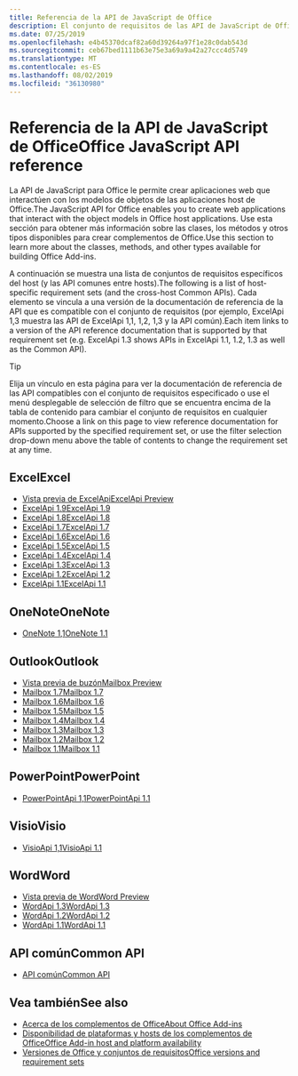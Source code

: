 ```yaml
---
title: Referencia de la API de JavaScript de Office
description: El conjunto de requisitos de las API de JavaScript de Office por host
ms.date: 07/25/2019
ms.openlocfilehash: e4b45370dcaf82a60d39264a97f1e28c0dab543d
ms.sourcegitcommit: ceb67bed1111b63e75e3a69a9a42a27ccc4d5749
ms.translationtype: MT
ms.contentlocale: es-ES
ms.lasthandoff: 08/02/2019
ms.locfileid: "36130980"
---
```

# <a name="office-javascript-api-reference"></a><span data-ttu-id="6a907-103">Referencia de la API de JavaScript de Office</span><span class="sxs-lookup"><span data-stu-id="6a907-103">Office JavaScript API reference</span></span>

<span data-ttu-id="6a907-104">La API de JavaScript para Office le permite crear aplicaciones web que interactúen con los modelos de objetos de las aplicaciones host de Office.</span><span class="sxs-lookup"><span data-stu-id="6a907-104">The JavaScript API for Office enables you to create web applications that interact with the object models in Office host applications.</span></span> <span data-ttu-id="6a907-105">Use esta sección para obtener más información sobre las clases, los métodos y otros tipos disponibles para crear complementos de Office.</span><span class="sxs-lookup"><span data-stu-id="6a907-105">Use this section to learn more about the classes, methods, and other types available for building Office Add-ins.</span></span>

<span data-ttu-id="6a907-106">A continuación se muestra una lista de conjuntos de requisitos específicos del host (y las API comunes entre hosts).</span><span class="sxs-lookup"><span data-stu-id="6a907-106">The following is a list of host-specific requirement sets (and the cross-host Common APIs).</span></span> <span data-ttu-id="6a907-107">Cada elemento se vincula a una versión de la documentación de referencia de la API que es compatible con el conjunto de requisitos (por ejemplo, ExcelApi 1,3 muestra las API de ExcelApi 1,1, 1,2, 1,3 y la API común).</span><span class="sxs-lookup"><span data-stu-id="6a907-107">Each item links to a version of the API reference documentation that is supported by that requirement set (e.g. ExcelApi 1.3 shows APIs in ExcelApi 1.1, 1.2, 1.3 as well as the Common API).</span></span>

> [!TIP]
> <span data-ttu-id="6a907-108">Elija un vínculo en esta página para ver la documentación de referencia de las API compatibles con el conjunto de requisitos especificado o use el menú desplegable de selección de filtro que se encuentra encima de la tabla de contenido para cambiar el conjunto de requisitos en cualquier momento.</span><span class="sxs-lookup"><span data-stu-id="6a907-108">Choose a link on this page to view reference documentation for APIs supported by the specified requirement set, or use the filter selection drop-down menu above the table of contents to change the requirement set at any time.</span></span>

## <a name="excel"></a><span data-ttu-id="6a907-109">Excel</span><span class="sxs-lookup"><span data-stu-id="6a907-109">Excel</span></span>

- [<span data-ttu-id="6a907-110">Vista previa de ExcelApi</span><span class="sxs-lookup"><span data-stu-id="6a907-110">ExcelApi Preview</span></span>](/javascript/api/excel?view=excel-js-preview)
- [<span data-ttu-id="6a907-111">ExcelApi 1.9</span><span class="sxs-lookup"><span data-stu-id="6a907-111">ExcelApi 1.9</span></span>](/javascript/api/excel?view=excel-js-1.9)
- [<span data-ttu-id="6a907-112">ExcelApi 1.8</span><span class="sxs-lookup"><span data-stu-id="6a907-112">ExcelApi 1.8</span></span>](/javascript/api/excel?view=excel-js-1.8)
- [<span data-ttu-id="6a907-113">ExcelApi 1.7</span><span class="sxs-lookup"><span data-stu-id="6a907-113">ExcelApi 1.7</span></span>](/javascript/api/excel?view=excel-js-1.7)
- [<span data-ttu-id="6a907-114">ExcelApi 1.6</span><span class="sxs-lookup"><span data-stu-id="6a907-114">ExcelApi 1.6</span></span>](/javascript/api/excel?view=excel-js-1.6)
- [<span data-ttu-id="6a907-115">ExcelApi 1.5</span><span class="sxs-lookup"><span data-stu-id="6a907-115">ExcelApi 1.5</span></span>](/javascript/api/excel?view=excel-js-1.5)
- [<span data-ttu-id="6a907-116">ExcelApi 1.4</span><span class="sxs-lookup"><span data-stu-id="6a907-116">ExcelApi 1.4</span></span>](/javascript/api/excel?view=excel-js-1.4)
- [<span data-ttu-id="6a907-117">ExcelApi 1.3</span><span class="sxs-lookup"><span data-stu-id="6a907-117">ExcelApi 1.3</span></span>](/javascript/api/excel?view=excel-js-1.3)
- [<span data-ttu-id="6a907-118">ExcelApi 1.2</span><span class="sxs-lookup"><span data-stu-id="6a907-118">ExcelApi 1.2</span></span>](/javascript/api/excel?view=excel-js-1.2)
- [<span data-ttu-id="6a907-119">ExcelApi 1.1</span><span class="sxs-lookup"><span data-stu-id="6a907-119">ExcelApi 1.1</span></span>](/javascript/api/excel?view=excel-js-1.1)

## <a name="onenote"></a><span data-ttu-id="6a907-120">OneNote</span><span class="sxs-lookup"><span data-stu-id="6a907-120">OneNote</span></span>

- [<span data-ttu-id="6a907-121">OneNote 1,1</span><span class="sxs-lookup"><span data-stu-id="6a907-121">OneNote 1.1</span></span>](/javascript/api/onenote?view=onenote-js-1.1)

## <a name="outlook"></a><span data-ttu-id="6a907-122">Outlook</span><span class="sxs-lookup"><span data-stu-id="6a907-122">Outlook</span></span>

- [<span data-ttu-id="6a907-123">Vista previa de buzón</span><span class="sxs-lookup"><span data-stu-id="6a907-123">Mailbox Preview</span></span>](/javascript/api/outlook?view=outlook-js-preview)
- [<span data-ttu-id="6a907-124">Mailbox 1.7</span><span class="sxs-lookup"><span data-stu-id="6a907-124">Mailbox 1.7</span></span>](/javascript/api/outlook?view=outlook-js-1.7)
- [<span data-ttu-id="6a907-125">Mailbox 1.6</span><span class="sxs-lookup"><span data-stu-id="6a907-125">Mailbox 1.6</span></span>](/javascript/api/outlook?view=outlook-js-1.6)
- [<span data-ttu-id="6a907-126">Mailbox 1.5</span><span class="sxs-lookup"><span data-stu-id="6a907-126">Mailbox 1.5</span></span>](/javascript/api/outlook?view=outlook-js-1.5)
- [<span data-ttu-id="6a907-127">Mailbox 1.4</span><span class="sxs-lookup"><span data-stu-id="6a907-127">Mailbox 1.4</span></span>](/javascript/api/outlook?view=outlook-js-1.4)
- [<span data-ttu-id="6a907-128">Mailbox 1.3</span><span class="sxs-lookup"><span data-stu-id="6a907-128">Mailbox 1.3</span></span>](/javascript/api/outlook?view=outlook-js-1.3)
- [<span data-ttu-id="6a907-129">Mailbox 1.2</span><span class="sxs-lookup"><span data-stu-id="6a907-129">Mailbox 1.2</span></span>](/javascript/api/outlook?view=outlook-js-1.2)
- [<span data-ttu-id="6a907-130">Mailbox 1.1</span><span class="sxs-lookup"><span data-stu-id="6a907-130">Mailbox 1.1</span></span>](/javascript/api/outlook?view=outlook-js-1.1)

## <a name="powerpoint"></a><span data-ttu-id="6a907-131">PowerPoint</span><span class="sxs-lookup"><span data-stu-id="6a907-131">PowerPoint</span></span>

- [<span data-ttu-id="6a907-132">PowerPointApi 1,1</span><span class="sxs-lookup"><span data-stu-id="6a907-132">PowerPointApi 1.1</span></span>](/javascript/api/powerpoint?view=powerpoint-js-1.1)

## <a name="visio"></a><span data-ttu-id="6a907-133">Visio</span><span class="sxs-lookup"><span data-stu-id="6a907-133">Visio</span></span>

- [<span data-ttu-id="6a907-134">VisioApi 1,1</span><span class="sxs-lookup"><span data-stu-id="6a907-134">VisioApi 1.1</span></span>](/javascript/api/visio?view=visio-js-1.1)

## <a name="word"></a><span data-ttu-id="6a907-135">Word</span><span class="sxs-lookup"><span data-stu-id="6a907-135">Word</span></span>

- [<span data-ttu-id="6a907-136">Vista previa de Word</span><span class="sxs-lookup"><span data-stu-id="6a907-136">Word Preview</span></span>](/javascript/api/word?view=word-js-preview)
- [<span data-ttu-id="6a907-137">WordApi 1.3</span><span class="sxs-lookup"><span data-stu-id="6a907-137">WordApi 1.3</span></span>](/javascript/api/word?view=word-js-1.3)
- [<span data-ttu-id="6a907-138">WordApi 1.2</span><span class="sxs-lookup"><span data-stu-id="6a907-138">WordApi 1.2</span></span>](/javascript/api/word?view=word-js-1.2)
- [<span data-ttu-id="6a907-139">WordApi 1.1</span><span class="sxs-lookup"><span data-stu-id="6a907-139">WordApi 1.1</span></span>](/javascript/api/word?view=word-js-1.1)

## <a name="common-api"></a><span data-ttu-id="6a907-140">API común</span><span class="sxs-lookup"><span data-stu-id="6a907-140">Common API</span></span>

- [<span data-ttu-id="6a907-141">API común</span><span class="sxs-lookup"><span data-stu-id="6a907-141">Common API</span></span>](/javascript/api/office?view=common-js)

## <a name="see-also"></a><span data-ttu-id="6a907-142">Vea también</span><span class="sxs-lookup"><span data-stu-id="6a907-142">See also</span></span>

- [<span data-ttu-id="6a907-143">Acerca de los complementos de Office</span><span class="sxs-lookup"><span data-stu-id="6a907-143">About Office Add-ins</span></span>](/office/dev/add-ins/overview)
- [<span data-ttu-id="6a907-144">Disponibilidad de plataformas y hosts de los complementos de Office</span><span class="sxs-lookup"><span data-stu-id="6a907-144">Office Add-in host and platform availability</span></span>](/office/dev/add-ins/overview/office-add-in-availability)
- [<span data-ttu-id="6a907-145">Versiones de Office y conjuntos de requisitos</span><span class="sxs-lookup"><span data-stu-id="6a907-145">Office versions and requirement sets</span></span>](/office/dev/add-ins/develop/office-versions-and-requirement-sets)

